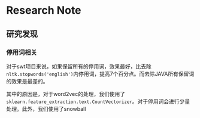 # Research Note

## 研究发现

### 停用词相关

对于swt项目来说，如果保留所有的停用词，效果最好，比去除`nltk.stopwords('english')`内停用词，提高7个百分点。而去除JAVA所有保留词的效果是最差的。

其中的原因是，对于word2vec的处理，我们使用了`sklearn.feature_extraction.text.CountVectorizer`。对于停用词会进行少量处理。此外，我们使用了snowball
